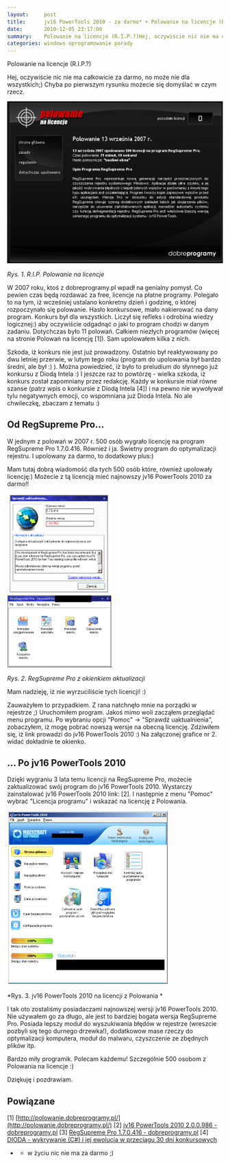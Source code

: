 ```yaml
---
layout:     post
title:      jv16 PowerTools 2010 - za darmo* + Polowanie na licencje (R.I.P.?)
date:       2010-12-05 23:17:00
summary:    Polowanie na licencje (R.I.P.?)Hej, oczywiście nic nie ma całkowicie za darmo, no może nie dla wszystkich;) Chyba po pierwszym rysunku możecie się domyślać w czym rzecz. Rys. 1. R.I.P. Polowanie na licencjeW 2007 roku, ktoś z dobreprogramy.pl wpadł na genialny pomysł. Co pewien czas będą rozdawać za free, licencje na płatne programy. Polegało to na tym, iż wcześniej ustalano konkretny dzień i godz...
categories: windows oprogramowanie porady
---
```




Polowanie na licencje (R.I.P.?)

Hej, oczywiście nic nie ma całkowicie za darmo, no może nie dla wszystkich;) Chyba po pierwszym rysunku możecie się domyślać w czym rzecz. 


![desk](https://raw.githubusercontent.com/djfoxer/djfoxer.github.io/master/_img/2010-12-5-_190_/g_-_608x405_-_-_21851x20101205222731_3.png)

 *Rys. 1. R.I.P. Polowanie na licencje* 

W 2007 roku, ktoś z dobreprogramy.pl wpadł na genialny pomysł. Co pewien czas będą rozdawać za free, licencje na płatne programy. 
Polegało to na tym, iż wcześniej ustalano konkretny dzień i godzinę, o której rozpoczynało się polowanie. Hasło konkursowe, miało nakierować na dany program. Konkurs był dla wszystkich. Liczył się refleks i odrobina wiedzy logicznej:) aby oczywiście odgadnąć o jaki to program chodzi w danym zadaniu. Dotychczas było 11 polowań. Całkiem niezłych programów (więcej na stronie Polowań na licencję [1]). Sam upolowałem kilka z nich. 

Szkoda, iż konkurs nie jest już prowadzony. Ostatnio był reaktywowany po dwu letniej przerwie, w lutym tego roku (program do upolowania był bardzo średni, ale był :) ). Można powiedzieć, iż było to preludium do słynnego już konkursu z Diodą Intela :) I jeszcze raz to powtórzę - wielka szkoda, iż konkurs został zapomniany przez redakcję. Każdy w konkursie miał równe szanse (patrz wpis o konkursie z  Diodą Intela [4]) i na pewno nie wywoływał tylu negatywnych emocji, co wspomniana już Dioda Intela. No ale chwileczkę, zbaczam z tematu :)



## Od RegSupreme Pro...


W jednym z polowań w 2007 r. 500 osób wygrało licencję na program RegSupreme Pro 1.7.0.416. Również i ja. Świetny program do optymalizacji rejestru. I upolowany za darmo, to dodatkowy plus:) 

Mam tutaj dobrą wiadomość dla tych 500 osób które, również upolowały licencję:)
Możecie z tą licencją mieć najnowszy jv16 PowerTools 2010 za darmo!!



![desk](https://raw.githubusercontent.com/djfoxer/djfoxer.github.io/master/_img/2010-12-5-_190_/g_-_608x405_-_-_21851x20101205222731_1.png)

 *Rys. 2. RegSupreme Pro z okienkiem aktualizacji* 

Mam nadzieję, iż nie wyrzuciliście tych licencji! :)

Zauważyłem to przypadkiem. Z rana natchnęło mnie na porządki w rejestrze ;) Uruchomiłem program. Jakoś mimo woli zacząłem przeglądać menu programu. Po wybraniu opcji "Pomoc" -> "Sprawdź uaktualnienia", zobaczyłem, iż mogę pobrać nowszą wersje na obecną licencję. Zdziwiłem się, iż link prowadzi do jv16 PowerTools 2010 :)
Na załączonej grafice nr 2. widać dokładnie te okienko.



## ... Po jv16 PowerTools 2010 


Dzięki wygraniu 3 lata temu licencji na RegSupreme Pro, możecie zaktualizować swój program do jv16 PowerTools 2010.
Wystarczy zainstalować jv16 PowerTools 2010 link: [2]. I następnie z menu "Pomoc" wybrać "Licencja programu" i wskazać na licencję z Polowania. 



![desk](https://raw.githubusercontent.com/djfoxer/djfoxer.github.io/master/_img/2010-12-5-_190_/g_-_608x405_-_-_21851x20101205222731_2.png)

 *Rys. 3. jv16 PowerTools 2010 na licencji z Polowania * 


I tak oto zostaliśmy posiadaczami najnowszej wersji jv16 PowerTools 2010. Nie używałem go za długo, ale jest to bardziej bogata wersja RegSupreme Pro. Posiada lepszy moduł do wyszukiwania błędów w rejestrze (wreszcie pozbyli się tego durnego drzewka!), dodatkowow mase rzeczy do optymalizacji komputera, moduł do malwaru, czyszczenie ze zbędnych plików itp. 

Bardzo miły programik. 
Polecam każdemu!
Szczególnie 500 osobom z Polowania na licencje :)

Dziękuję i pozdrawiam.  








## Powiązane


[1] [http://polowanie.dobreprogramy.pl/](http://polowanie.dobreprogramy.pl/) 
[2] [jv16 PowerTools 2010 2.0.0.986 - dobreprogramy.pl](http://www.dobreprogramy.pl/jv16-PowerTools,Program,Windows,13143.html) 
[3] [RegSupreme Pro 1.7.0.416 - dobreprogramy.pl](http://www.dobreprogramy.pl/RegSupreme,Program,Windows,12061.html) 
[4] [DIODA - wykrywanie (C#) i jej ewolucja w przeciągu 30 dni konkursowych](http://www.dobreprogramy.pl/djfoxer/DIODA-wykrywanie-C-i-jej-ewolucja-w-przeciagu-dni-konkursowych,21254.html) 



* - w życiu nic nie ma za darmo ;)